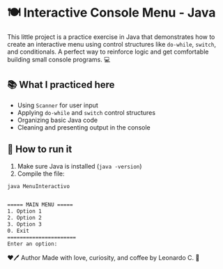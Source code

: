# 🍽️ Interactive Console Menu - Java

This little project is a practice exercise in Java that demonstrates how to create an interactive menu using control structures like `do-while`, `switch`, and conditionals. A perfect way to reinforce logic and get comfortable building small console programs. 💻

## 📚 What I practiced here

- Using `Scanner` for user input
- Applying `do-while` and `switch` control structures
- Organizing basic Java code
- Cleaning and presenting output in the console

## 🚀 How to run it

1. Make sure Java is installed (`java -version`)
2. Compile the file:

```bash
java MenuInteractivo


===== MAIN MENU =====
1. Option 1
2. Option 2
3. Option 3
0. Exit
======================
Enter an option:
```
❤🖊️ Author
Made with love, curiosity, and coffee by Leonardo C. 🐼

